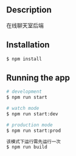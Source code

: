 ## Description

在线聊天室后端

## Installation

```bash
$ npm install
```

## Running the app

```bash
# development
$ npm run start

# watch mode
$ npm run start:dev

# production mode
$ npm run start:prod

该模式下运行需先运行一次
$ npm run build
```